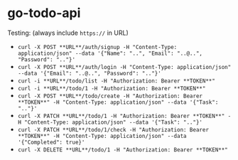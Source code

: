# go-todo-api

Testing: (always include `https://` in URL)
- `curl -X POST **URL**/auth/signup -H "Content-Type: application/json" --data '{"Name": "..", "Email": "..@..", "Password": ".."}'`
- `curl -X POST **URL**/auth/login -H "Content-Type: application/json" --data '{"Email": "..@..", "Password": ".."}'`
- `curl -i **URL**/todo/list -H "Authorization: Bearer **TOKEN**"`
- `curl -i **URL**/todo/1 -H "Authorization: Bearer **TOKEN**"`
- `curl -X POST **URL**/todo/create -H "Authorization: Bearer **TOKEN**" -H "Content-Type: application/json" --data '{"Task": ".."}'`
- `curl -X PATCH **URL**/todo/1 -H "Authorization: Bearer **TOKEN**" -H "Content-Type: application/json" --data '{"Task": ".."}'`
- `curl -X PATCH **URL**/todo/1/check -H "Authorization: Bearer **TOKEN**" -H "Content-Type: application/json" --data '{"Completed": true}'`
- `curl -X DELETE **URL**/todo/1 -H "Authorization: Bearer **TOKEN**"`

